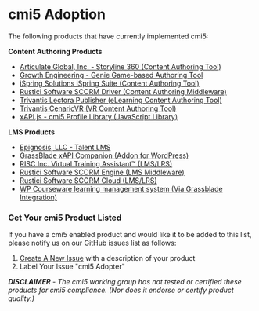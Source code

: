 
# cmi5 Adoption

The following products that have currently implemented cmi5:

**Content Authoring Products**
- [Articulate Global, Inc. - Storyline 360 (Content Authoring Tool)](https://articulate.com/360/storyline)
- [Growth Engineering - Genie Game-based Authoring Tool](https://www.growthengineering.co.uk/genie-content-authoring-tool/)
- [iSpring Solutions iSpring Suite (Content Authoring Tool)](http://www.ispringsolutions.com/)
- [Rustici Software SCORM Driver (Content Authoring Middleware)](http://scorm.com/scorm-solved/scorm-driver/driver-cmi5/)
- [Trivantis Lectora Publisher (eLearning Content Authoring Tool)](https://www.trivantis.com/products/publisher-training-software)
- [Trivantis CenarioVR (VR Content Authoring Tool)](https://www.cenariovr.com/)
- [xAPI.js - cmi5 Profile Library (JavaScript Library)](https://www.xapijs.dev/cmi5-profile-library/introduction)


**LMS Products**
- [Epignosis, LLC - Talent LMS](https://www.talentlms.com/)
- [GrassBlade xAPI Companion (Addon for WordPress)](https://www.nextsoftwaresolutions.com/grassblade-xapi-companion/)
- [RISC Inc. Virtual Training Assistant™ (LMS/LRS)](http://risc-inc.com/)
- [Rustici Software SCORM Engine (LMS Middleware)](http://scorm.com/scorm-solved/scorm-engine/)
- [Rustici Software SCORM Cloud (LMS/LRS)](http://scorm.com/scorm-solved/scorm-cloud-features/)
- [WP Courseware learning management system (Via Grassblade Integration)](https://flyplugins.com/wp-courseware/)


### Get Your cmi5 Product Listed

If you have a cmi5 enabled product and would like it to be added to this list, please notify us on our GitHub issues list as follows:

1. [Create A New Issue](https://github.com/AICC/CMI-5_Spec_Current/issues/new?title=cmi5%20Adopter) with a description of your product
2. Label Your Issue "cmi5 Adopter"


_**DISCLAIMER** - The cmi5 working group has not tested or certified these products for cmi5 compliance.  (Nor does it endorse or certify product quality.)_
